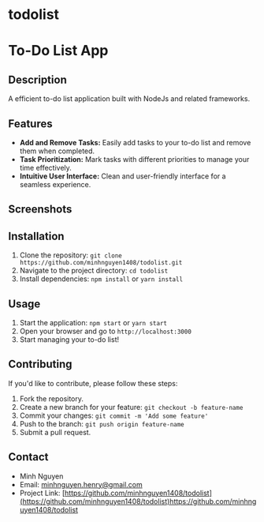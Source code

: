 # todolist
# To-Do List App

## Description

A efficient to-do list application built with NodeJs and related frameworks.

## Features

- **Add and Remove Tasks:** Easily add tasks to your to-do list and remove them when completed.
- **Task Prioritization:** Mark tasks with different priorities to manage your time effectively.
- **Intuitive User Interface:** Clean and user-friendly interface for a seamless experience.

## Screenshots



## Installation

1. Clone the repository: `git clone https://github.com/minhnguyen1408/todolist.git`
2. Navigate to the project directory: `cd todolist`
3. Install dependencies: `npm install` or `yarn install`

## Usage

1. Start the application: `npm start` or `yarn start`
2. Open your browser and go to `http://localhost:3000`
3. Start managing your to-do list!

## Contributing

If you'd like to contribute, please follow these steps:

1. Fork the repository.
2. Create a new branch for your feature: `git checkout -b feature-name`
3. Commit your changes: `git commit -m 'Add some feature'`
4. Push to the branch: `git push origin feature-name`
5. Submit a pull request.

## Contact

- Minh Nguyen
- Email: minhnguyen.henry@gmail.com
- Project Link: [https://github.com/minhnguyen1408/todolist](https://github.com/minhnguyen1408/todolist)https://github.com/minhnguyen1408/todolist
